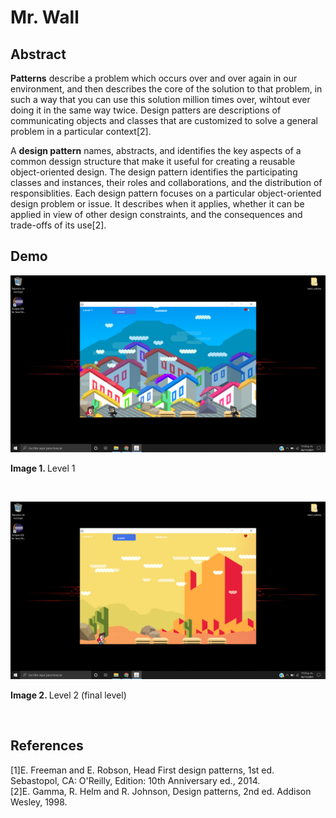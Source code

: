 # Mr. Wall
## Abstract
<b>Patterns</b> describe a problem which occurs over and over again in our environment, and then describes the core of the solution to that problem, in such a way that you can use this solution million times over, wihtout ever doing it in the same way twice. Design patters are descriptions of communicating objects and classes that are customized to solve a general problem in a particular context[2].

A <b>design pattern</b> names, abstracts, and identifies the key aspects of a common dessign structure that make it useful for creating a reusable object-oriented design. The design pattern identifies the participating classes and instances, their roles and collaborations, and the distribution of responsiblities. Each design pattern focuses on a particular object-oriented design problem or issue. It describes when it applies, whether it can be applied in view of other design constraints, and the consequences and trade-offs of its use[2].

## Demo
![Level1](https://github.com/rcgc/2dvideogames/blob/master/img/screenshot1.png)
<p><b>Image 1. </b>Level 1</p><br>

![Level2](https://github.com/rcgc/2dvideogames/blob/master/img/screenshot2.png)
<p><b>Image 2. </b>Level 2 (final level)</p><br>

## References
[1]E. Freeman and E. Robson, Head First design patterns, 1st ed. Sebastopol, CA: O'Reilly, Edition: 10th Anniversary ed., 2014.<br>
[2]E. Gamma, R. Helm and R. Johnson, Design patterns, 2nd ed. Addison Wesley, 1998.
